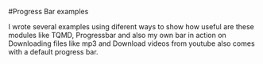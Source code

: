 #Progress Bar examples

I wrote several examples using diferent ways to show how useful are these modules like TQMD, Progressbar and also my own bar in action on
Downloading files like mp3 and Download videos from youtube also comes with a default progress bar.
